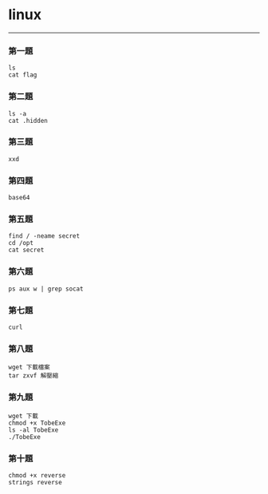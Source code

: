 # linux
---

### 第一題 
```
ls
cat flag
```

### 第二題
```
ls -a
cat .hidden
```

### 第三題
```
xxd
```
### 第四題
```
base64
```
### 第五題
```
find / -neame secret
cd /opt
cat secret
```
### 第六題
```
ps aux w | grep socat
```
### 第七題
```
curl
```
### 第八題
```
wget 下載檔案
tar zxvf 解壓縮
```
### 第九題
```
wget 下載
chmod +x TobeExe
ls -al TobeExe
./TobeExe
```
### 第十題
```
chmod +x reverse
strings reverse
```
